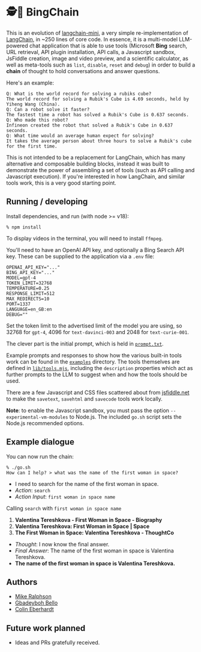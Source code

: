 # 🕵️🔗 BingChain

This is an evolution of [langchain-mini](https://github.com/ColinEberhardt/langchain-mini), a very simple re-implementation of [LangChain](https://github.com/hwchase17/langchain), in ~250 lines of core code. In essence, it is a multi-model LLM-powered chat application that is able to use tools (Microsoft **Bing** search, URL retrieval, API plugin installation, API calls, a Javascript sandbox, JsFiddle creation, image and video preview, and a scientific calculator, as well as meta-tools such as `list`, `disable`, `reset` and `debug`) in order to build a **chain** of thought to hold conversations and answer questions.

Here's an example:

~~~
Q: What is the world record for solving a rubiks cube?
The world record for solving a Rubik's Cube is 4.69 seconds, held by Yiheng Wang (China).
Q: Can a robot solve it faster?
The fastest time a robot has solved a Rubik's Cube is 0.637 seconds.
Q: Who made this robot?
Infineon created the robot that solved a Rubik's Cube in 0.637 seconds.
Q: What time would an average human expect for solving?
It takes the average person about three hours to solve a Rubik's cube for the first time.
~~~

This is not intended to be a replacement for LangChain, which has many alternative and composable building blocks, instead it was built to demonstrate the power of assembling a set of tools (such as API calling and Javascript execution). If you're interested in how LangChain, and similar tools work, this is a very good starting point.

## Running / developing

Install dependencies, and run (with node >= v18):

~~~
% npm install
~~~

To display videos in the terminal, you will need to install `ffmpeg`.

You'll need to have an OpenAI API key, and optionally a Bing Search API key. These can be supplied to the application via a `.env` file:

~~~
OPENAI_API_KEY="..."
BING_API_KEY="..."
MODEL=gpt-4
TOKEN_LIMIT=32768
TEMPERATURE=0.25
RESPONSE_LIMIT=512
MAX_REDIRECTS=10
PORT=1337
LANGUAGE=en_GB:en
DEBUG=""
~~~

Set the token limit to the advertised limit of the model you are using, so 32768 for `gpt-4`, 4096 for `text-davinci-003` and 2048 for `text-curie-001`.

The clever part is the initial prompt, which is held in [`prompt.txt`](https://raw.githubusercontent.com/postman-open-technologies/bingchain/main/prompt.txt).

Example prompts and responses to show how the various built-in tools work can be found in the [`examples`](https://github.com/postman-open-technologies/bingchain/tree/main/examples) directory. The tools themselves are defined in [`lib/tools.mjs`](https://github.com/postman-open-technologies/bingchain/tree/main/lib/tools.mjs), including the `description` properties which act as further prompts to the LLM to suggest when and how the tools should be used.

There are a few Javascript and CSS files scattered about from [jsfiddle.net](https://jsfiddle.net/) to make the `savetext`, `savehtml` and `savecode` tools work locally.

**Note**: to enable the Javascript sandbox, you must pass the option `--experimental-vm-modules` to Node.js. The included `go.sh` script sets the Node.js recommended options.

## Example dialogue

You can now run the chain:

```repl
% ./go.sh
How can I help? > what was the name of the first woman in space?
```

* I need to search for the name of the first woman in space.
* *Action*: `search`
* *Action Input*: `first woman in space name`

Calling `search` with `first woman in space name`

1. **Valentina Tereshkova - First Woman in Space - Biography**
2. **Valentina Tereshkova: First Woman in Space | Space**
3. **The First Woman in Space: Valentina Tereshkova - ThoughtCo**

* *Thought*: I now know the final answer.
* *Final Answer*: The name of the first woman in space is Valentina Tereshkova.
* **The name of the first woman in space is Valentina Tereshkova.**

## Authors

* [Mike Ralphson](https://github.com/MikeRalphson)
* [Gbadeyboh Bello](https://github.com/Gbahdeyboh)
* [Colin Eberhardt](https://github.com/ColinEberhardt)

## Future work planned

* Ideas and PRs gratefully received.
